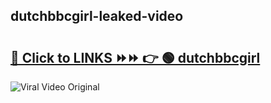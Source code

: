
 ## dutchbbcgirl-leaked-video 

# <h2><a href="https://clipsfans.com/dutchbbcgirl&ref=git">🔗 Click to LINKS ⏩⏩ 👉 🟢 dutchbbcgirl </a></h2>

<a href="https://clipsfans.com/dutchbbcgirl&ref=git" rel="nofollow" data-target="animated-image.originalLink"><img src="https://i.ibb.co.com/xMMVF88/686577567.gif" alt="Viral Video Original" style="max-width: 100%; display: inline-block;" data-target="animated-image.originalImage"></a>
